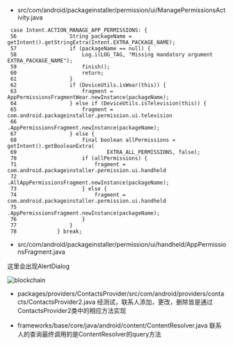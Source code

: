 -  src/com/android/packageinstaller/permission/ui/ManagePermissionsActivity.java
```
 case Intent.ACTION_MANAGE_APP_PERMISSIONS: {                                                                                                                                                
 56                 String packageName = getIntent().getStringExtra(Intent.EXTRA_PACKAGE_NAME);
 57                 if (packageName == null) {
 58                     Log.i(LOG_TAG, "Missing mandatory argument EXTRA_PACKAGE_NAME");
 59                     finish();
 60                     return;
 61                 }
 62                 if (DeviceUtils.isWear(this)) {
 63                     fragment = AppPermissionsFragmentWear.newInstance(packageName);
 64                 } else if (DeviceUtils.isTelevision(this)) {
 65                     fragment = com.android.packageinstaller.permission.ui.television
 66                             .AppPermissionsFragment.newInstance(packageName);
 67                 } else {
 68                     final boolean allPermissions = getIntent().getBooleanExtra(
 69                             EXTRA_ALL_PERMISSIONS, false);
 70                     if (allPermissions) {
 71                         fragment = com.android.packageinstaller.permission.ui.handheld
 72                                 .AllAppPermissionsFragment.newInstance(packageName);
 73                     } else {
 74                         fragment = com.android.packageinstaller.permission.ui.handheld
 75                                 .AppPermissionsFragment.newInstance(packageName);
 76                     }
 77                 }
 78             } break;

```

-  src/com/android/packageinstaller/permission/ui/handheld/AppPermissionsFragment.java

这里会出现AlertDialog 

![blockchain](https://github.com/openthos/community-analysis/blob/master/Daily%20Report/Screenshot_20190904-202216.png)


-  packages/providers/ContactsProvider/src/com/android/providers/contacts/ContactsProvider2.java
经测试，联系人添加，更改，删除皆是通过ContactsProvider2类中的相应方法实现

-  frameworks/base/core/java/android/content/ContentResolver.java
联系人的查询最终调用的是ContentResolver的query方法
